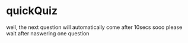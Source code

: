 # quickQuiz
well, the next question will automatically come after 10secs sooo please wait after naswering one question
